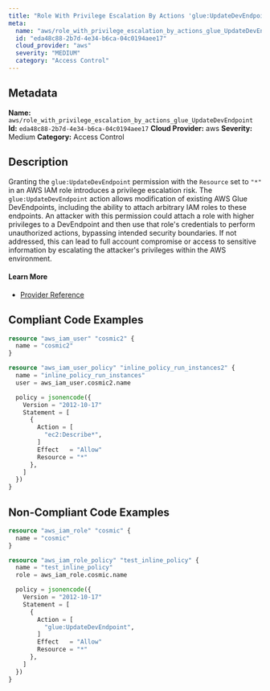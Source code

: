 ```yaml
---
title: "Role With Privilege Escalation By Actions 'glue:UpdateDevEndpoint'"
meta:
  name: "aws/role_with_privilege_escalation_by_actions_glue_UpdateDevEndpoint"
  id: "eda48c88-2b7d-4e34-b6ca-04c0194aee17"
  cloud_provider: "aws"
  severity: "MEDIUM"
  category: "Access Control"
---
```

## Metadata
**Name:** `aws/role_with_privilege_escalation_by_actions_glue_UpdateDevEndpoint`
**Id:** `eda48c88-2b7d-4e34-b6ca-04c0194aee17`
**Cloud Provider:** aws
**Severity:** Medium
**Category:** Access Control
## Description
Granting the `glue:UpdateDevEndpoint` permission with the `Resource` set to `"*"` in an AWS IAM role introduces a privilege escalation risk. The `glue:UpdateDevEndpoint` action allows modification of existing AWS Glue DevEndpoints, including the ability to attach arbitrary IAM roles to these endpoints. An attacker with this permission could attach a role with higher privileges to a DevEndpoint and then use that role's credentials to perform unauthorized actions, bypassing intended security boundaries. If not addressed, this can lead to full account compromise or access to sensitive information by escalating the attacker's privileges within the AWS environment.

#### Learn More

 - [Provider Reference](https://registry.terraform.io/providers/hashicorp/aws/latest/docs/resources/iam_role_policy#policy)


## Compliant Code Examples
```terraform
resource "aws_iam_user" "cosmic2" {
  name = "cosmic2"
}

resource "aws_iam_user_policy" "inline_policy_run_instances2" {
  name = "inline_policy_run_instances"
  user = aws_iam_user.cosmic2.name

  policy = jsonencode({
    Version = "2012-10-17"
    Statement = [
      {
        Action = [
          "ec2:Describe*",
        ]
        Effect   = "Allow"
        Resource = "*"
      },
    ]
  })
}

```
## Non-Compliant Code Examples
```terraform
resource "aws_iam_role" "cosmic" {
  name = "cosmic"
}

resource "aws_iam_role_policy" "test_inline_policy" {
  name = "test_inline_policy"
  role = aws_iam_role.cosmic.name

  policy = jsonencode({
    Version = "2012-10-17"
    Statement = [
      {
        Action = [
          "glue:UpdateDevEndpoint",
        ]
        Effect   = "Allow"
        Resource = "*"
      },
    ]
  })
}

```